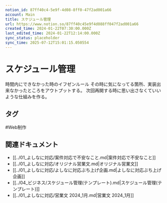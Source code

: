 ```yaml
---
notion_id: 87ff40c4-5e9f-4d08-8ff0-47f2ad001a66
account: Main
title: スケジュール管理
url: https://www.notion.so/87ff40c45e9f4d088ff047f2ad001a66
created_time: 2024-01-22T07:30:00.000Z
last_edited_time: 2024-01-22T12:14:00.000Z
sync_status: placeholder
sync_time: 2025-07-12T15:01:15.050554
---
```

# スケジュール管理


時間内にできなかった時のイフゼンルール
その時に気になってる箇所、実装出来なかったところをアウトプットする。
次回再開する時に思い出さなくていいような仕組みを作る。


## タグ

#Web制作 

## 関連ドキュメント

- [[../01_よしなに対応/案件対応で不安なこと.md|案件対応で不安なこと]]
- [[../01_よしなに対応/オリジナル営業文.md|オリジナル営業文]]
- [[../01_よしなに対応/よしなに対応ぶち上げ企画.md|よしなに対応ぶち上げ企画]]
- [[../04_ビジネス/スケジュール管理(テンプレート).md|スケジュール管理(テンプレート)]]
- [[../01_よしなに対応/営業文 2024_1月.md|営業文 2024_1月]]
